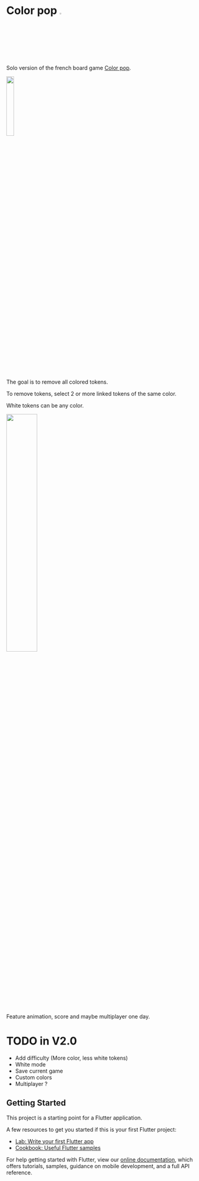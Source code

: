 # Color pop <img src="https://i.imgur.com/A1PjBpZ.png" width="3%" />

Solo version of the french board game [Color pop](https://www.gigamic.com/jeu/color-pop).
<p float="left">
  <img src="https://i.imgur.com/S3slqNK.jpg" width="20%" />
</p>

The goal is to remove all colored tokens.

To remove tokens, select 2 or more linked tokens of the same color.

White tokens can be any color.

<p float="left">
  <img src="https://i.imgur.com/CmRR9s0.png" width="40%" />
</p>

Feature animation, score and maybe multiplayer one day.

# TODO in V2.0
- Add difficulty (More color, less white tokens)
- White mode
- Save current game
- Custom colors
- Multiplayer ?

## Getting Started

This project is a starting point for a Flutter application.

A few resources to get you started if this is your first Flutter project:

- [Lab: Write your first Flutter app](https://flutter.dev/docs/get-started/codelab)
- [Cookbook: Useful Flutter samples](https://flutter.dev/docs/cookbook)

For help getting started with Flutter, view our
[online documentation](https://flutter.dev/docs), which offers tutorials,
samples, guidance on mobile development, and a full API reference.
